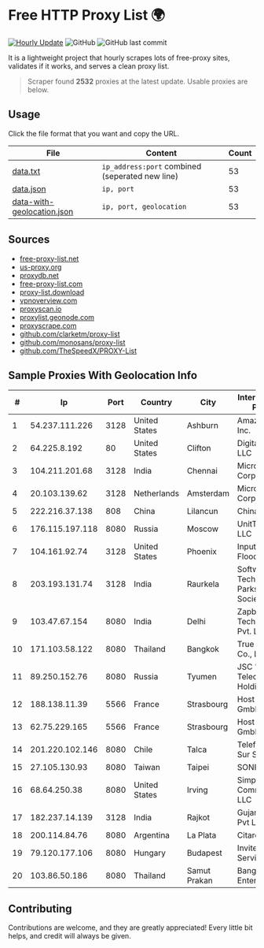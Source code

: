 
# Free HTTP Proxy List 🌍

[![Hourly Update](https://github.com/mertguvencli/http-proxy-list/actions/workflows/main.yml/badge.svg?branch=main)](https://github.com/mertguvencli/http-proxy-list/actions/workflows/main.yml)
![GitHub](https://img.shields.io/github/license/mertguvencli/http-proxy-list)
![GitHub last commit](https://img.shields.io/github/last-commit/mertguvencli/http-proxy-list)

It is a lightweight project that hourly scrapes lots of free-proxy sites, validates if it works, and serves a clean proxy list.


> Scraper found **2532** proxies at the latest update. Usable proxies are below.

## Usage

Click the file format that you want and copy the URL.


|File|Content|Count|
|----|-------|-----|
|[data.txt](https://raw.githubusercontent.com/mertguvencli/http-proxy-list/main/proxy-list/data.txt)|`ip_address:port` combined (seperated new line)|53|
|[data.json](https://raw.githubusercontent.com/mertguvencli/http-proxy-list/main/proxy-list/data.json)|`ip, port`|53|
|[data-with-geolocation.json](https://raw.githubusercontent.com/mertguvencli/http-proxy-list/main/proxy-list/data-with-geolocation.json)|`ip, port, geolocation`|53|

## Sources

* [free-proxy-list.net](https://free-proxy-list.net)
* [us-proxy.org](https://www.us-proxy.org)
* [proxydb.net](http://proxydb.net)
* [free-proxy-list.com](https://free-proxy-list.com/?page=&port=&type%5B%5D=http&type%5B%5D=https&up_time=0&search=Search)
* [proxy-list.download](https://www.proxy-list.download/HTTP)
* [vpnoverview.com](https://vpnoverview.com/privacy/anonymous-browsing/free-proxy-servers)
* [proxyscan.io](https://www.proxyscan.io)
* [proxylist.geonode.com](https://proxylist.geonode.com/api/proxy-list?limit=300&page=1&sort_by=lastChecked&sort_type=desc&protocols=http,https)
* [proxyscrape.com](https://api.proxyscrape.com/v2/?request=displayproxies&protocol=http&timeout=10000&country=all&ssl=all&anonymity=all)
* [github.com/clarketm/proxy-list](https://raw.githubusercontent.com/clarketm/proxy-list/master/proxy-list-raw.txt)
* [github.com/monosans/proxy-list](https://raw.githubusercontent.com/monosans/proxy-list/main/proxies/http.txt)
* [github.com/TheSpeedX/PROXY-List](https://raw.githubusercontent.com/TheSpeedX/PROXY-List/master/http.txt)


## Sample Proxies With Geolocation Info

|#|Ip|Port|Country|City|Internet Service Provider|
|-|--|----|-------|----|-------------------------|
|1|54.237.111.226|3128|United States|Ashburn|Amazon.com, Inc.|
|2|64.225.8.192|80|United States|Clifton|DigitalOcean, LLC|
|3|104.211.201.68|3128|India|Chennai|Microsoft Corporation|
|4|20.103.139.62|3128|Netherlands|Amsterdam|Microsoft Corporation|
|5|222.216.37.138|808|China|Lilancun|Chinanet|
|6|176.115.197.118|8080|Russia|Moscow|UnitTelecom LLC|
|7|104.161.92.74|3128|United States|Phoenix|Input Output Flood LLC|
|8|203.193.131.74|3128|India|Raurkela|Software Technology Parks of India, Society|
|9|103.47.67.154|8080|India|Delhi|Zapbytes Technologies Pvt. Ltd|
|10|171.103.58.122|8080|Thailand|Bangkok|True Internet Co., Ltd.|
|11|89.250.152.76|8080|Russia|Tyumen|JSC "ER-Telecom Holding"|
|12|188.138.11.39|5566|France|Strasbourg|Host Europe GmbH|
|13|62.75.229.165|5566|France|Strasbourg|Host Europe GmbH|
|14|201.220.102.146|8080|Chile|Talca|Telefonica del Sur S.A.|
|15|27.105.130.93|8080|Taiwan|Taipei|SONET|
|16|68.64.250.38|8080|United States|Irving|SimpleFiber Communications LLC|
|17|182.237.14.139|3128|India|Rajkot|Gujarat Telelik Pvt Ltd|
|18|200.114.84.76|8080|Argentina|La Plata|Citarella S.A.|
|19|79.120.177.106|8080|Hungary|Budapest|Invitech ICT Services Kft.|
|20|103.86.50.186|8080|Thailand|Samut Prakan|Bangmod Enterprise Co.|



## Contributing

Contributions are welcome, and they are greatly appreciated! Every
little bit helps, and credit will always be given.

